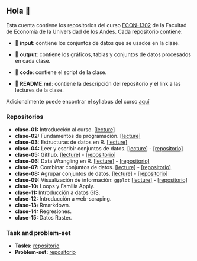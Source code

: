 ## Hola 👋

Esta cuenta contiene los repositorios del curso [ECON-1302](https://github.com/taller-r-202302) de la Facultad de Economía de la Universidad de los Andes. Cada repositorio contiene:

- :file_folder: **input**: contiene los conjuntos de datos que se usados en la clase.

- :file_folder: **output**: contiene los gráficos, tablas y conjuntos de datos procesados en cada clase. 

- :file_folder: **code**: contiene el script de la clase.

- :book: **README.md**: contiene la descripción del repositorio y el link a las lectures de la clase.

Adicionalmente puede encontrar el syllabus del curso [aquí](https://github.com/taller-r-202302/.github/blob/main/syllabus.pdf)

### Repositorios
- **clase-01:** Introducción al curso. [[lecture]](https://lectures-r.gitlab.io/taller-r/clase-01/)
- **clase-02:** Fundamentos de programación. [[lecture]](https://lectures-r.gitlab.io/taller-r/clase-02/) 
- **clase-03:** Estructuras de datos en R. [[lecture]](https://lectures-r.gitlab.io/taller-r/clase-03/) 
- **clase-04:** Leer y escribir conjuntos de datos. [[lecture]](https://lectures-r.gitlab.io/taller-r/clase-04/) - [[repositorio]](https://github.com/taller-r-202401/clase-04) 
- **clase-05:** Github. [[lecture]](https://lectures-r.gitlab.io/taller-r/clase-05/) - [[repositorio]](https://github.com/taller-r-202401/clase-05) 
- **clase-06:** Data Wrangling en R. [[lecture]](https://lectures-r.gitlab.io/taller-r/clase-06/) - [[repositorio]](https://github.com/taller-r-202401/clase-06) 
- **clase-07:** Combinar conjuntos de datos. [[lecture]](https://lectures-r.gitlab.io/taller-r/clase-07/) - [[repositorio]](https://github.com/taller-r-202401/clase-07)
- **clase-08:** Agrupar conjuntos de datos. [[lecture]](https://lectures-r.gitlab.io/taller-r/clase-08/) - [[repositorio]](https://github.com/taller-r-202401/clase-08) 
- **clase-09:** Visualización de información: `ggplot` [[lecture]](https://lectures-r.gitlab.io/taller-r/clase-09/) - [[repositorio]](https://github.com/taller-r-202401/clase-09) 
- **clase-10:** Loops y Familia Apply.
- **clase-11:** Introducción a datos GIS.
- **clase-12:** Introducción a web-scraping.
- **clase-13:** Rmarkdown.
- **clase-14:** Regresiones.
- **clase-15:** Datos Raster.

### Task and problem-set

- **Tasks:** [repositorio](https://github.com/taller-r-202401/tasks)
- **Problem-set:** [repositorio](https://github.com/taller-r-202401/problem-sets)
